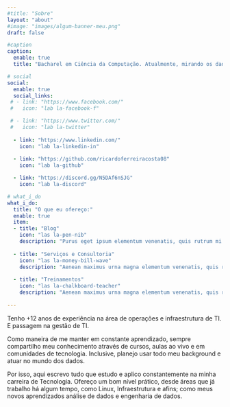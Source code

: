 ```yaml
---
#title: "Sobre"
layout: "about"
#image: "images/algum-banner-meu.png"
draft: false

#caption
caption:
  enable: true
  title: "Bacharel em Ciência da Computação. Atualmente, mirando os dados; depois de alguns anos na Infra"

# social
social:
  enable: true
  social_links:
 # - link: "https://www.facebook.com/"
 #   icon: "lab la-facebook-f"

 # - link: "https://www.twitter.com/"
 #   icon: "lab la-twitter"
    
  - link: "https://www.linkedin.com/"
    icon: "lab la-linkedin-in"
    
  - link: "https://github.com/ricardoferreiracosta08"
    icon: "lab la-github"

  - link: "https://discord.gg/N5DAf6nSJG"
    icon: "lab la-discord"

# what_i_do
what_i_do:
  title: "O que eu ofereço:"
  enable: true
  item:
  - title: "Blog"
    icon: "las la-pen-nib"
    description: "Purus eget ipsum elementum venenatis, quis rutrum mi semper nonpurus eget ipsum elementum venenatis."
    
  - title: "Serviços e Consultoria"
    icon: "las la-money-bill-wave"
    description: "Aenean maximus urna magna elementum venenatis, quis rutrum mi semper non purus eget ipsum elementum venenatis."
    
  - title: "Treinamentos"
    icon: "las la-chalkboard-teacher"
    description: "Aenean maximus urna magna elementum venenatis, quis rutrum mi semper non purus eget ipsum elementum venenatis."
 
---
```

Tenho +12 anos de experiência na área de operações e infraestrutura de TI. E passagem na gestão de TI. 

Como maneira de me manter em constante aprendizado, sempre compartilho meu conhecimento através de cursos, aulas ao vivo e 
em comunidades de tecnologia. Inclusive, planejo usar todo meu background e atuar no mundo dos dados.

Por isso, aqui escrevo tudo que estudo e aplico constantemente na minha carreira de Tecnologia. Ofereço um bom nível prático, desde áreas
que já trabalho há algum tempo, como Linux, Infraestrutura e afins; como meus novos aprendizados análise de dados e engenharia de dados.
